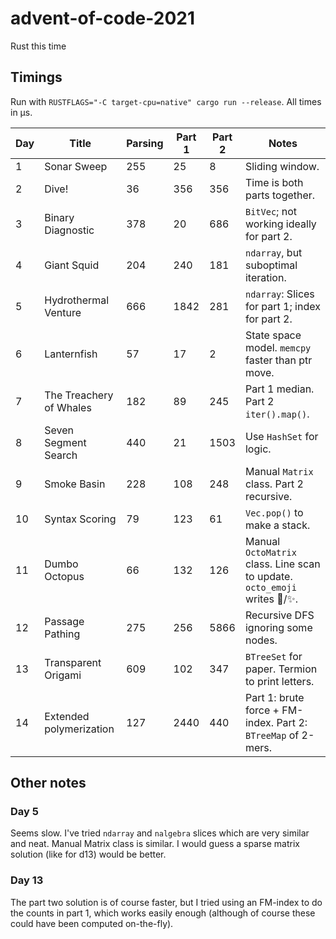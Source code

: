 # advent-of-code-2021
Rust this time

## Timings

Run with `RUSTFLAGS="-C target-cpu=native" cargo run --release`. All times in µs.

| Day | Title | Parsing  | Part 1 | Part 2 | Notes |
| --- | ----- | -------- | ------ | ------ | ----- |
| 1 | Sonar Sweep |  255  | 25 | 8 | Sliding window. |
| 2 | Dive!  | 36  | 356 | 356 | Time is both parts together. |
| 3 | Binary Diagnostic  |  378  | 20 | 686 | `BitVec`; not working ideally for part 2. |
| 4 | Giant Squid  |  204  | 240 | 181 | `ndarray`, but suboptimal iteration. |
| 5 | Hydrothermal Venture  |  666  | 1842 | 281 | `ndarray`: Slices for part 1; index for part 2. |
| 6 | Lanternfish  |  57  | 17 | 2 | State space model. `memcpy` faster than ptr move. |
| 7 | The Treachery of Whales  |  182  | 89 | 245 | Part 1 median. Part 2 `iter().map()`. |
| 8 | Seven Segment Search  |  440  | 21 | 1503 | Use `HashSet` for logic. |
| 9 | Smoke Basin  |  228  | 108 | 248 | Manual `Matrix` class. Part 2 recursive. |
| 10 | Syntax Scoring  |  79  | 123 | 61 | `Vec.pop()` to make a stack. |
| 11 | Dumbo Octopus  |  66  | 132 | 126 | Manual `OctoMatrix` class. Line scan to update. `octo_emoji` writes 🐙/✨. |
| 12 | Passage Pathing  |  275  | 256 | 5866 | Recursive DFS ignoring some nodes. |
| 13 | Transparent Origami  |  609  | 102 | 347 | `BTreeSet` for paper. Termion to print letters. |
| 14 | Extended polymerization  |  127  | 2440 | 440 | Part 1: brute force + FM-index. Part 2: `BTreeMap` of 2-mers. |

## Other notes

### Day 5

Seems slow. I've tried `ndarray` and `nalgebra` slices which are very similar and neat. Manual Matrix class is similar. I would guess a sparse matrix solution (like for d13) would be better.

### Day 13

The part two solution is of course faster, but I tried using an FM-index to do the counts in part 1, which works easily enough (although of
course these could have been computed on-the-fly).
